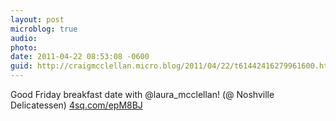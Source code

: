 ```yaml
---
layout: post
microblog: true
audio: 
photo: 
date: 2011-04-22 08:53:08 -0600
guid: http://craigmcclellan.micro.blog/2011/04/22/t61442416279961600.html
---
```

Good Friday breakfast date with @laura_mcclellan! (@ Noshville Delicatessen) [4sq.com/epM8BJ](http://4sq.com/epM8BJ)

